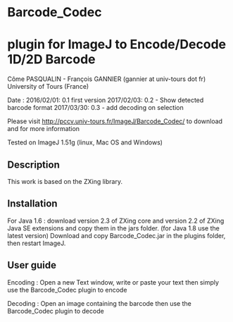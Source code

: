 # Barcode_Codec
plugin for ImageJ to Encode/Decode 1D/2D Barcode
===============


 
Côme PASQUALIN - François GANNIER (gannier at univ-tours dot fr) 
University of Tours (France)

Date : 
2016/02/01: 0.1 first version
2017/02/03: 0.2 - Show detected barcode format
2017/03/30: 0.3 - add decoding on selection

Please visit http://pccv.univ-tours.fr/ImageJ/Barcode_Codec/ to download and for more information

Tested on ImageJ 1.51g (linux, Mac OS and Windows)

Description
------------
This work is based on the ZXing library.

Installation
------------
For Java 1.6 : download version 2.3 of ZXing core and version 2.2 of ZXing Java SE extensions and copy them in the jars folder. (for Java 1.8 use the latest version)
Download and copy Barcode_Codec.jar in the plugins folder, then restart ImageJ.

User guide
----------
Encoding : Open a new Text window, write or paste your text then simply use the Barcode_Codec plugin to encode

Decoding : Open an image containing the barcode then use the Barcode_Codec plugin to decode
